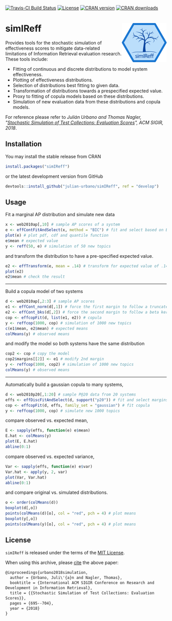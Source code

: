 [![Travis-CI Build Status](https://travis-ci.org/julian-urbano/simIReff.svg?branch=develop)](https://travis-ci.org/julian-urbano/simIReff)
[![License](https://img.shields.io/badge/license-MIT-brightgreen.svg)](https://opensource.org/licenses/MIT)
[![CRAN version](http://www.r-pkg.org/badges/version/simIReff?color=blue)](https://cran.r-project.org/package=simIReff) 
[![CRAN downloads](https://cranlogs.r-pkg.org/badges/grand-total/simIReff?color=blue)](https://cran.r-project.org/package=simIReff) 

# simIReff <img src="logo/logo-140x122.png" align="right" />

Provides tools for the stochastic simulation of effectiveness scores to mitigate data-related limitations of Information Retrieval evaluation research. These tools include:

- Fitting of continuous and discrete distributions to model system effectiveness.
- Plotting of effectiveness distributions.
- Selection of distributions best fitting to given data.
- Transformation of distributions towards a prespecified expected value.
- Proxy to fitting of copula models based on these distributions.
- Simulation of new evaluation data from these distributions and copula models.

For reference please refer to *Julián Urbano and Thomas Nagler, "[Stochastic Simulation of Test Collections: Evaluation Scores](http://julian-urbano.info/files/publications/065-stochastic-simulation-test-collections-evaluation-scores.pdf)", ACM SIGIR, 2018*.

## Installation

You may install the stable release from CRAN

```r
install.packages("simIReff")
```

or the latest development version from GitHub

```r
devtools::install_github("julian-urbano/simIReff", ref = "develop")
```

## Usage

Fit a marginal AP distribution and simulate new data
```r
x <- web2010ap[,10] # sample AP scores of a system
e <- effContFitAndSelect(x, method = "BIC") # fit and select based on BIC
plot(e) # plot pdf, cdf and quantile function
e$mean # expected value
y <- reff(50, e) # simulation of 50 new topics
```

and transform the distribution to have a pre-specified expected value.
```r
e2 <- effTransform(e, mean = .14) # transform for expected value of .14
plot(e2)
e2$mean # check the result
```
----------

Build a copula model of two systems
```r
d <- web2010ap[,2:3] # sample AP scores
e1 <- effCont_norm(d[,1]) # force the first margin to follow a truncated gaussian
e2 <- effCont_bks(d[,2]) # force the second margin to follow a beta kernel-smoothed
cop <- effcopFit(d, list(e1, e2)) # copula
y <- reffcop(1000, cop) # simulation of 1000 new topics
c(e1$mean, e2$mean) # expected means
colMeans(y) # observed means
```

and modify the model so both systems have the same distribution
```r
cop2 <- cop # copy the model
cop2$margins[[2]] <- e1 # modify 2nd margin
y <- reffcop(1000, cop2) # simulation of 1000 new topics
colMeans(y) # observed means
```
----------

Automatically build a gaussian copula to many systems,
```r
d <- web2010p20[,1:20] # sample P@20 data from 20 systems
effs <- effDiscFitAndSelect(d, support("p20")) # fit and select margins
cop <- effcopFit(d, effs, family_set = "gaussian") # fit copula
y <- reffcop(1000, cop) # simulate new 1000 topics
```

compare observed vs. expected mean,
```r
E <- sapply(effs, function(e) e$mean)
E.hat <- colMeans(y)
plot(E, E.hat)
abline(0:1)
```

compare observed vs. expected variance,
```r
Var <- sapply(effs, function(e) e$var)
Var.hat <- apply(y, 2, var)
plot(Var, Var.hat)
abline(0:1)
```

and compare original vs. simulated distributions.
```r
o <- order(colMeans(d))
boxplot(d[,o])
points(colMeans(d)[o], col = "red", pch = 4) # plot means
boxplot(y[,o])
points(colMeans(y)[o], col = "red", pch = 4) # plot means
```

## License

`simIReff` is released under the terms of the [MIT License](https://opensource.org/licenses/MIT).

When using this archive, please [cite](CITE.bib) the above paper:

    @inproceedings{urbano2018simulation,
      author = {Urbano, Juli\'{a}n and Nagler, Thomas},
      booktitle = {International ACM SIGIR Conference on Research and Development in Information Retrieval},
      title = {{Stochastic Simulation of Test Collections: Evaluation Scores}},
      pages = {695--704},
      year = {2018}
    }

